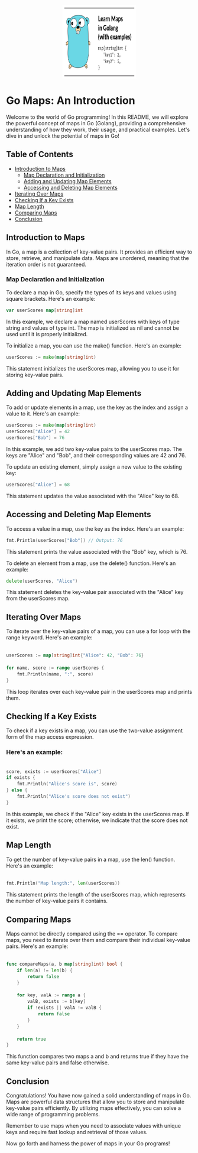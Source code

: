 <div align="center">
  <img src="/images/maps/one.png" alt="Go Map Icon" width="200" height="200">
</div>

# Go Maps: An Introduction

Welcome to the world of Go programming! In this README, we will explore the powerful concept of maps in Go (Golang), providing a comprehensive understanding of how they work, their usage, and practical examples. Let's dive in and unlock the potential of maps in Go!

## Table of Contents

- [Introduction to Maps](#introduction-to-maps)
  - [Map Declaration and Initialization](#map-declaration-and-initialization)
  - [Adding and Updating Map Elements](#adding-and-updating-map-elements)
  - [Accessing and Deleting Map Elements](#accessing-and-deleting-map-elements)
- [Iterating Over Maps](#iterating-over-maps)
- [Checking If a Key Exists](#checking-if-a-key-exists)
- [Map Length](#map-length)
- [Comparing Maps](#comparing-maps)
- [Conclusion](#conclusion)

## Introduction to Maps

In Go, a map is a collection of key-value pairs. It provides an efficient way to store, retrieve, and manipulate data. Maps are unordered, meaning that the iteration order is not guaranteed.

### Map Declaration and Initialization

To declare a map in Go, specify the types of its keys and values using square brackets. Here's an example:

```go
var userScores map[string]int
```
In this example, we declare a map named userScores with keys of type string and values of type int. The map is initialized as nil and cannot be used until it is properly initialized.

To initialize a map, you can use the make() function. Here's an example:

```go
userScores := make(map[string]int)
```

This statement initializes the userScores map, allowing you to use it for storing key-value pairs.

## Adding and Updating Map Elements

To add or update elements in a map, use the key as the index and assign a value to it. Here's an example:

```go
userScores := make(map[string]int)
userScores["Alice"] = 42
userScores["Bob"] = 76
```

In this example, we add two key-value pairs to the userScores map. The keys are "Alice" and "Bob", and their corresponding values are 42 and 76.

To update an existing element, simply assign a new value to the existing key:

```go
userScores["Alice"] = 68
```

This statement updates the value associated with the "Alice" key to 68.

## Accessing and Deleting Map Elements

To access a value in a map, use the key as the index. Here's an example:

```go
fmt.Println(userScores["Bob"]) // Output: 76
```

This statement prints the value associated with the "Bob" key, which is 76.

To delete an element from a map, use the delete() function. Here's an example:

```go
delete(userScores, "Alice")
```

This statement deletes the key-value pair associated with the "Alice" key from the userScores map.

## Iterating Over Maps

To iterate over the key-value pairs of a map, you can use a for loop with the range keyword. Here's an example:

```go

userScores := map[string]int{"Alice": 42, "Bob": 76}

for name, score := range userScores {
    fmt.Println(name, ":", score)
}
```

This loop iterates over each key-value pair in the userScores map and prints them.

## Checking If a Key Exists

To check if a key exists in a map, you can use the two-value assignment form of the map access expression. 

### Here's an example:

```go

score, exists := userScores["Alice"]
if exists {
    fmt.Println("Alice's score is", score)
} else {
    fmt.Println("Alice's score does not exist")
}
```

In this example, we check if the "Alice" key exists in the userScores map. If it exists, we print the score; otherwise, we indicate that the score does not exist.

## Map Length

To get the number of key-value pairs in a map, use the len() function. Here's an example:

```go

fmt.Println("Map length:", len(userScores))
```

This statement prints the length of the userScores map, which represents the number of key-value pairs it contains.

## Comparing Maps

Maps cannot be directly compared using the == operator. To compare maps, you need to iterate over them and compare their individual key-value pairs. Here's an example:

```go

func compareMaps(a, b map[string]int) bool {
    if len(a) != len(b) {
        return false
    }
    
    for key, valA := range a {
        valB, exists := b[key]
        if !exists || valA != valB {
            return false
        }
    }
    
    return true
}
```

This function compares two maps a and b and returns true if they have the same key-value pairs and false otherwise.

## Conclusion

Congratulations! You have now gained a solid understanding of maps in Go. Maps are powerful data structures that allow you to store and manipulate key-value pairs efficiently. By utilizing maps effectively, you can solve a wide range of programming problems.

Remember to use maps when you need to associate values with unique keys and require fast lookup and retrieval of those values.

Now go forth and harness the power of maps in your Go programs!